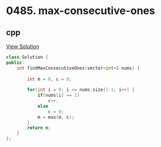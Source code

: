 # 0485. max-consecutive-ones

## cpp

[View Solution](0485-max-consecutive-ones.cpp)


```cpp
class Solution {
public:
    int findMaxConsecutiveOnes(vector<int>& nums) {
        
        int m = 0, c = 0;
        
        for(int i = 0; i <= nums.size()-1; i++) {
            if(nums[i] == 1)
                c++;
            else
                c = 0;
            m = max(m, c);
        }
        return m;
    }
};
```

